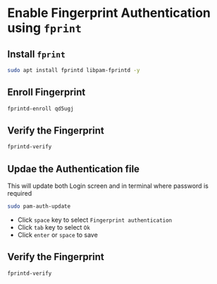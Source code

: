 # Enable Fingerprint Authentication using `fprint`

## Install `fprint`

  ```bash
  sudo apt install fprintd libpam-fprintd -y
  ```

## Enroll Fingerprint

  ```bash
  fprintd-enroll qd5ugj
  ```

## Verify the Fingerprint

  ```bash
  fprintd-verify
  ```


## Updae the Authentication file

This will update both Login screen and in terminal where password is required

  ```bash
  sudo pam-auth-update
  ```
  + Click `space` key to select `Fingerprint authentication`
  + Click `tab` key to select `Ok`
  + Click `enter` or `space` to save


## Verify the Fingerprint

  ```bash
  fprintd-verify
  ```
